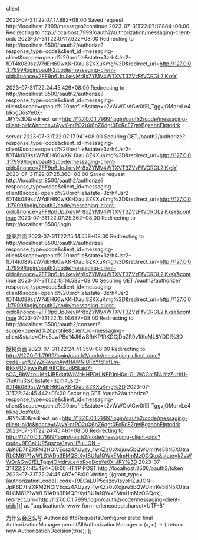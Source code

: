 
client 

2023-07-31T22:07:17.882+08:00 Saved request http://localhost:7999/messages?continue
2023-07-31T22:07:17.884+08:00 Redirecting to http://localhost:7999/oauth2/authorization/messaging-client-oidc
2023-07-31T22:07:17.922+08:00 Redirecting to http://localhost:8500/oauth2/authorize?response_type=code&client_id=messaging-client&scope=openid%20profile&state=3zrh4Jsr2-fDT4k089szW7dEH60wXKHXauI8ZKXuKmg%3D&redirect_uri=http://127.0.0.1:7999/login/oauth2/code/messaging-client-oidc&nonce=2FF9p6UpJkevMr8xZYMV4WTXVT3ZVzFfVCRGL2lKxsY

2023-07-31T22:24:45.429+08:00 Redirecting to http://localhost:8500/oauth2/authorize?response_type=code&client_id=messaging-client&scope=openid%20profile&state=k2vWWOrAGw0fEl_TggvjOMdrvLe4bRxgDosYe0X-JRY%3D&redirect_uri=http://127.0.0.1:7999/login/oauth2/code/messaging-client-oidc&nonce=tAyyY-ntPO2uX6pZ6dgt0FcRoFZgwBgzebhElptqdrk


server
2023-07-31T22:07:17.941+08:00 Securing GET /oauth2/authorize?response_type=code&client_id=messaging-client&scope=openid%20profile&state=3zrh4Jsr2-fDT4k089szW7dEH60wXKHXauI8ZKXuKmg%3D&redirect_uri=http://127.0.0.1:7999/login/oauth2/code/messaging-client-oidc&nonce=2FF9p6UpJkevMr8xZYMV4WTXVT3ZVzFfVCRGL2lKxsY
2023-07-31T22:07:25.360+08:00 Saved request http://localhost:8500/oauth2/authorize?response_type=code&client_id=messaging-client&scope=openid%20profile&state=3zrh4Jsr2-fDT4k089szW7dEH60wXKHXauI8ZKXuKmg%3D&redirect_uri=http://127.0.0.1:7999/login/oauth2/code/messaging-client-oidc&nonce=2FF9p6UpJkevMr8xZYMV4WTXVT3ZVzFfVCRGL2lKxsY&continue
2023-07-31T22:07:25.362+08:00 Redirecting to http://localhost:8500/login

登录页面
2023-07-31T22:15:14.558+08:00 Redirecting to http://localhost:8500/oauth2/authorize?response_type=code&client_id=messaging-client&scope=openid%20profile&state=3zrh4Jsr2-fDT4k089szW7dEH60wXKHXauI8ZKXuKmg%3D&redirect_uri=http://127.0.0.1:7999/login/oauth2/code/messaging-client-oidc&nonce=2FF9p6UpJkevMr8xZYMV4WTXVT3ZVzFfVCRGL2lKxsY&continue
2023-07-31T22:15:14.582+08:00 Securing GET /oauth2/authorize?response_type=code&client_id=messaging-client&scope=openid%20profile&state=3zrh4Jsr2-fDT4k089szW7dEH60wXKHXauI8ZKXuKmg%3D&redirect_uri=http://127.0.0.1:7999/login/oauth2/code/messaging-client-oidc&nonce=2FF9p6UpJkevMr8xZYMV4WTXVT3ZVzFfVCRGL2lKxsY&continue
2023-07-31T22:15:14.687+08:00 Redirecting to http://localhost:8500/oauth2/consent?scope=openid%20profile&client_id=messaging-client&state=CHc5JwPBd14JI6wBfhKP1RKDCjDbZR9v1iKqML8YDDI%3D

授权页面
2023-07-31T22:24:41.359+08:00 Redirecting to http://127.0.0.1:7999/login/oauth2/code/messaging-client-oidc?code=wjfU2yZrRwwpAiytHAMNjOTxYfd1xfLm-BKkVU2jywxPuBIH8C8dJd95Lao7-sOA_BbWznUMs1JBEdutjWhVcHHPDrLNER1pH0c-GLWGGot5NJYzZurbU-7IuKhu3tsO&state=3zrh4Jsr2-fDT4k089szW7dEH60wXKHXauI8ZKXuKmg%3D
2023-07-31T22:24:45.442+08:00 Securing GET /oauth2/authorize?response_type=code&client_id=messaging-client&scope=openid%20profile&state=k2vWWOrAGw0fEl_TggvjOMdrvLe4bRxgDosYe0X-JRY%3D&redirect_uri=http://127.0.0.1:7999/login/oauth2/code/messaging-client-oidc&nonce=tAyyY-ntPO2uX6pZ6dgt0FcRoFZgwBgzebhElptqdrk
2023-07-31T22:24:45.461+08:00 Redirecting to http://127.0.0.1:7999/login/oauth2/code/messaging-client-oidc?code=9ECaLUP5qszov1sypHZuiJON--JpK6D7hZXRM2HOIVEcsz4AUyzy_4wKZz0vXdjuw5bQWUmrKe58N5XUtraRLCM61P1wWLS1ADh3EMQEtXyfSU1a1QWxEMmHmMzOGQox&state=k2vWWOrAGw0fEl_TggvjOMdrvLe4bRxgDosYe0X-JRY%3D
2023-07-31T22:24:45.494+08:00 HTTP POST http://localhost:8500/oauth2/token
2023-07-31T22:24:45.497+08:00 Writing [{grant_type=[authorization_code], code=[9ECaLUP5qszov1sypHZuiJON--JpK6D7hZXRM2HOIVEcsz4AUyzy_4wKZz0vXdjuw5bQWUmrKe58N5XUtraRLCM61P1wWLS1ADh3EMQEtXyfSU1a1QWxEMmHmMzOGQox], redirect_uri=[http://127.0.0.1:7999/login/oauth2/code/messaging-client-oidc]}] as "application/x-www-form-urlencoded;charset=UTF-8"


为什么会这么写
AuthorizeHttpRequestsConfigurer
static final AuthorizationManager<RequestAuthorizationContext> permitAllAuthorizationManager = (a, o) -> {
return new AuthorizationDecision(true);
};